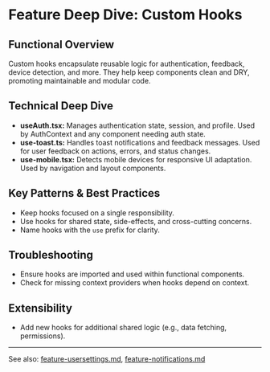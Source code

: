 # Feature Deep Dive: Custom Hooks

## Functional Overview
Custom hooks encapsulate reusable logic for authentication, feedback, device detection, and more. They help keep components clean and DRY, promoting maintainable and modular code.

## Technical Deep Dive
- **useAuth.tsx:** Manages authentication state, session, and profile. Used by AuthContext and any component needing auth state.
- **use-toast.ts:** Handles toast notifications and feedback messages. Used for user feedback on actions, errors, and status changes.
- **use-mobile.tsx:** Detects mobile devices for responsive UI adaptation. Used by navigation and layout components.

## Key Patterns & Best Practices
- Keep hooks focused on a single responsibility.
- Use hooks for shared state, side-effects, and cross-cutting concerns.
- Name hooks with the `use` prefix for clarity.

## Troubleshooting
- Ensure hooks are imported and used within functional components.
- Check for missing context providers when hooks depend on context.

## Extensibility
- Add new hooks for additional shared logic (e.g., data fetching, permissions).

---

See also: [feature-usersettings.md](feature-usersettings.md), [feature-notifications.md](feature-notifications.md)
